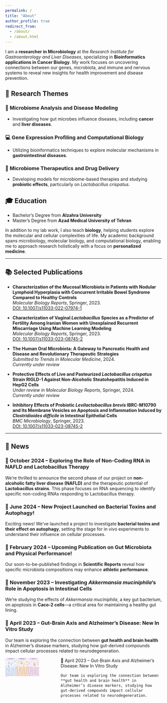 ```yaml
---
permalink: /
title: "About"
author_profile: true
redirect_from: 
  - /about/
  - /about.html
---
```

I am a **researcher in Microbiology** at the *Research Institute for Gastroenterology and Liver Diseases*, specializing in **Bioinformatics applications in Cancer Biology**. My work focuses on uncovering connections between our genes, microbiota, and immune and nervous systems to reveal new insights for health improvement and disease prevention.

## 🧬 Research Themes

### 🦠 Microbiome Analysis and Disease Modeling
- Investigating how gut microbes influence diseases, including **cancer** and **liver diseases**.

### 💻 Gene Expression Profiling and Computational Biology
- Utilizing bioinformatics techniques to explore molecular mechanisms in **gastrointestinal diseases**.

### 💊 Microbiome Therapeutics and Drug Delivery
- Developing models for microbiome-based therapies and studying **probiotic effects**, particularly on *Lactobacillus crispatus*.



## 🎓 Education
- Bachelor’s Degree from **Alzahra University**
- Master’s Degree from **Azad Medical University of Tehran**

In addition to my lab work, I also teach **biology**, helping students explore the molecular and cellular complexities of life. My academic background spans microbiology, molecular biology, and computational biology, enabling me to approach research holistically with a focus on **personalized medicine**.

---

## 📚 Selected Publications

- **Characterization of the Mucosal Microbiota in Patients with Nodular Lymphoid Hyperplasia with Concurrent Irritable Bowel Syndrome Compared to Healthy Controls**  
  *Molecular Biology Reports*, Springer, 2023.  
  [DOI: 10.1007/s11033-022-07974-1](https://doi.org/10.1007/s11033-022-07974-1)

- **Characterization of Vaginal *Lactobacillus* Species as a Predictor of Fertility Among Iranian Women with Unexplained Recurrent Miscarriage Using Machine Learning Modeling**  
  *Molecular Biology Reports*, Springer, 2023.  
  [DOI: 10.1007/s11033-023-08745-2](https://doi.org/10.1007/s11033-023-08745-2)

- **The Human Oral Microbiota: A Gateway to Pancreatic Health and Disease and Revolutionary Therapeutic Strategies**  
  *Submitted to Trends in Molecular Medicine*, 2024.  
  *Currently under review*

- **Protective Effects of Live and Pasteurized *Lactobacillus crispatus* Strain RIGLD-1 Against Non-Alcoholic Steatohepatitis Induced in HepG2 Cells**  
  *Under review in Molecular Biology Reports*, Springer, 2024.  
  *Currently under review*

- **Inhibitory Effects of Probiotic *Levilactobacillus brevis* IBRC-M10790 and Its Membrane Vesicles on Apoptosis and Inflammation Induced by *Clostridioides difficile* in Intestinal Epithelial Cells**  
  *BMC Microbiology*, Springer, 2023.  
  [DOI: 10.1007/s11033-023-08745-2](https://doi.org/10.1007/s11033-023-08745-2)

---

## 📰 News

### 📅 October 2024 – Exploring the Role of Non-Coding RNA in NAFLD and Lactobacillus Therapy
We’re thrilled to announce the second phase of our project on **non-alcoholic fatty liver disease (NAFLD)** and the therapeutic potential of **Lactobacillus strains**. This phase focuses on RNA sequencing to identify specific non-coding RNAs responding to Lactobacillus therapy.

### 📅 June 2024 – New Project Launched on Bacterial Toxins and Autophagy!
Exciting news! We’ve launched a project to investigate **bacterial toxins and their effect on autophagy**, setting the stage for in vivo experiments to understand their influence on cellular processes.

### 📅 February 2024 – Upcoming Publication on Gut Microbiota and Physical Performance!
Our soon-to-be-published findings in **Scientific Reports** reveal how specific microbiota compositions may enhance **athletic performance**.

### 📅 November 2023 – Investigating *Akkermansia muciniphila*’s Role in Apoptosis in Intestinal Cells
We’re studying the effects of *Akkermansia muciniphila*, a key gut bacterium, on apoptosis in **Caco-2 cells**—a critical area for maintaining a healthy gut lining.

### 📅 April 2023 – Gut-Brain Axis and Alzheimer’s Disease: New In Vitro Study
Our team is exploring the connection between **gut health and brain health** in Alzheimer’s disease markers, studying how gut-derived compounds impact cellular processes related to neurodegeneration.





<div style="display: flex; align-items: flex-start; margin-bottom: 70px;">
  <div style="flex: 1;">
    <img src="images/8.jpg" alt="Gut-Brain Axis Study" width="350" style="transition: transform 0.3s; cursor: pointer;">
  </div>
  <div style="flex: 3; padding-left: 70px;">
    📅 April 2023 – Gut-Brain Axis and Alzheimer’s Disease: New In Vitro Study

    Our team is exploring the connection between **gut health and brain health** in Alzheimer’s disease markers, studying how gut-derived compounds impact cellular processes related to neurodegeneration.
  </div>
</div>

<style>
  img:hover {
    transform: scale(1.1); /* Zooms in the image to 110% */
  }
</style>
